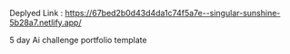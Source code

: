 Deplyed Link : https://67bed2b0d43d4da1c74f5a7e--singular-sunshine-5b28a7.netlify.app/

5 day Ai challenge portfolio template
